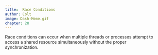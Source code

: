 ```yaml
---
title:  Race Conditions
author: Colt
image: Dash-Meme.gif
chapter: 28
---
```

Race conditions can occur when multiple threads or processes attempt to access a shared resource simultaneously without the proper synchronization.